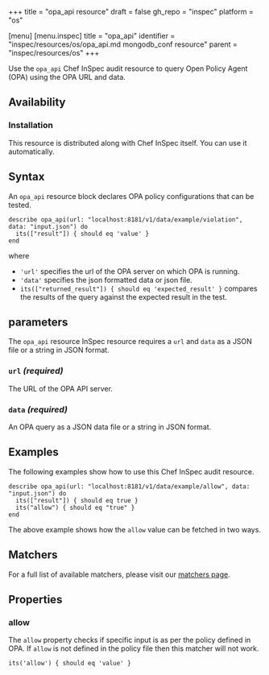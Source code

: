 +++
title = "opa_api resource"
draft = false
gh_repo = "inspec"
platform = "os"

[menu]
  [menu.inspec]
    title = "opa_api"
    identifier = "inspec/resources/os/opa_api.md mongodb_conf resource"
    parent = "inspec/resources/os"
+++

Use the `opa_api` Chef InSpec audit resource to query Open Policy Agent (OPA) using the OPA URL and data.

## Availability

### Installation

This resource is distributed along with Chef InSpec itself. You can use it automatically.

## Syntax

An `opa_api` resource block declares OPA policy configurations that can be tested.

    describe opa_api(url: "localhost:8181/v1/data/example/violation", data: "input.json") do
      its(["result"]) { should eq 'value' }
    end

where

- `'url'` specifies the url of the OPA server on which OPA is running.
- `'data'` specifies the json formatted data or json file.
- `its(["returned_result"]) { should eq 'expected_result' }` compares the results of the query against the expected result in the test.

## parameters

The `opa_api` resource InSpec resource requires a `url` and `data` as a JSON file or a string in JSON format.

### `url` _(required)_

The URL of the OPA API server.

### `data` _(required)_

An OPA query as a JSON data file or a string in JSON format.

## Examples

The following examples show how to use this Chef InSpec audit resource.

    describe opa_api(url: "localhost:8181/v1/data/example/allow", data: "input.json") do
      its(["result"]) { should eq true }
      its("allow") { should eq "true" }
    end

The above example shows how the `allow` value can be fetched in two ways.

## Matchers

For a full list of available matchers, please visit our [matchers page](/inspec/matchers/).

## Properties

### allow

The `allow` property checks if specific input is as per the policy defined in OPA. If `allow` is not defined in the policy file then this matcher will not work.

    its('allow') { should eq 'value' }
